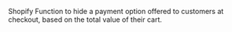 Shopify Function to hide a payment option offered to customers at checkout, based on the total value of their cart.

